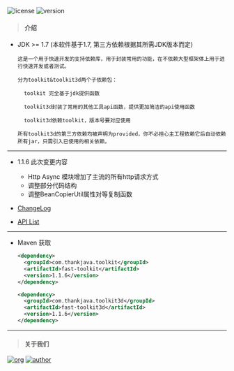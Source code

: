 ![license](https://img.shields.io/badge/license-Apache2.0-100000.svg)
![version](https://img.shields.io/maven-central/v/com.thankjava.toolkit/fast-toolkit)

> #### 介绍
- JDK >= 1.7 (本软件基于1.7, 第三方依赖根据其所需JDK版本而定)

    ```
    这是一个用于快速开发的支持依赖库，用于封装常用的功能，在不依赖大型框架体上用于进行快速开发或者测试。
    
    分为toolkit&toolkit3d两个子依赖包：
    
      toolkit 完全基于jdk提供函数
      
      toolkit3d封装了常用的其他工具api函数，提供更加简洁的api使用函数
      
      toolkit3d依赖toolkit，版本号要对应使用
      
    所有toolkit3d的第三方依赖均被声明为provided，你不必担心主工程依赖它后自动依赖所有jar，只需引入已使用的相关依赖。
    ```

---
- 1.1.6 此次变更内容 
    
    - Http Async 模块增加了主流的所有http请求方式
    - 调整部分代码结构
    - 调整BeanCopierUtil属性对等复制函数
    
- [ChangeLog](https://github.com/lazy-koala/java-toolkit/blob/master/doc/ChangeLog.md)

- [API List](https://github.com/lazy-koala/java-toolkit/blob/master/doc/API.md)

---
- Maven 获取

  ```xml
  <dependency>
    <groupId>com.thankjava.toolkit</groupId>
    <artifactId>fast-toolkit</artifactId>
    <version>1.1.6</version>
  </dependency>
  ```

  ```xml
  <dependency>
    <groupId>com.thankjava.toolkit3d</groupId>
    <artifactId>fast-toolkit3d</artifactId>
    <version>1.1.6</version>
  </dependency>
  ```
  
---
> #### 关于我们

[![org](https://img.shields.io/badge/org-@LazyKoala-yellow.svg)](https://github.com/lazy-koala/)
[![author](https://img.shields.io/badge/author-@thankjava-blue.svg)](https://github.com/thankjava/)

